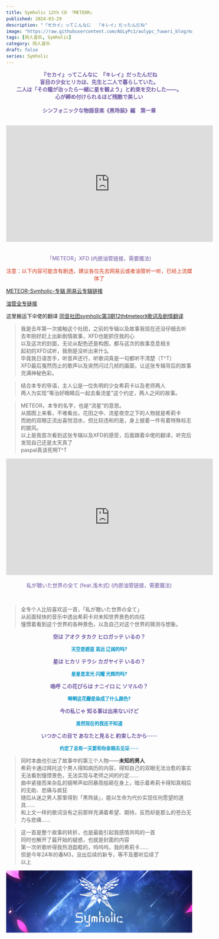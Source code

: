 ```yaml
---
title: Symholic 12th CD 『METEOR』
published: 2024-03-29
description: "『セカイ』ってこんなに  『キレイ』だったんだね"
image: "https://raw.githubusercontent.com/AULyPc1/aulypc_fuwari_blog/main/picture/mypic/data/meteor/2.webp"
tags: [同人音乐, Symholic]
category: 同人音乐
draft: false
series: Symholic
---
```


<p style="text-align:center;color:#7058a3;font-size:1.0em;font-weight: bold;">
   『セカイ』ってこんなに　『キレイ』だったんだね
<br>
    盲目の少女ヒリカは、先生と二人で暮らしていた。
<br>    
    二人は「その瞳が治ったら一緒に星を観よう」と約束を交わした——。
<br>
    心が締め付けられるほど残酷で美しい
<br>    <br>
    シンフォニックな物語音楽《黒玲装》編　第一章
<br>    
</p>
<br>
<div class="video-container">
    <!-- 下面这个iframe即从youtube网站上获取的iframe代码 -->
    <iframe width="560" height="315" src="https://www.youtube.com/embed/iNISwCWw_aU?si=B_lg3DorT7XKXndt" title="YouTube video player" frameborder="0" allow="accelerometer; autoplay; clipboard-write; encrypted-media; gyroscope; picture-in-picture; web-share" referrerpolicy="strict-origin-when-cross-origin" allowfullscreen></iframe>
</div>
<p style="text-align:center"><span  style="color:#7058a3; "> 
<br>
「METEOR」XFD (内嵌油管链接，需要魔法)</span></p>

<span  style="color:#d3381c; ">
     <p style="text-align:center">注意：以下内容可能含有剧透，建议各位先去网易云或者油管听一听，已经上流媒体了</p>
</span>

[METEOR-Symholic-专辑 网易云专辑链接](https://music.163.com/#/album?id=181281898)

[油管全专链接](https://www.youtube.com/watch?v=paYrB-DGy8E&list=OLAK5uy_knpmIo-F6d3Z5k9OihAq4cIIVUZCSwH_Q)

这里搬运下伞佬的翻译 [同音社团symholic第3期12th《meteor》歌词及剧情翻译](https://www.bilibili.com/read/cv27411164/)

> 我是去年第一次接触这个社团，之前的专辑以及故事我现在还没仔细去听  
> 去年刚好赶上出新剧情故事，XFD也能抓住我的心  
> 以及这次的封面，无论从配色还是构图，都与这次的故事息息相关  
> 起初的XFD试听，我倒是没听出来什么  
> 毕竟我日语苦手，听音声还行，听歌词真是一句都听不清楚（T^T）  
> XFD最后戛然而止的歌声以及突然闪过几帧的画面，让这张专辑背后的故事充满神秘色彩。  

> 结合本专的导语，主人公是一位失明的少女希莉卡以及老师两人  
> 两人为实现“等治好眼睛后一起去看流星”这个约定，两人之间的故事。  

> METEOR，本专的名字，也是“流星”的意思。  
> 从插图上来看，不难看出，花田之中、流星夜空之下的人物就是希莉卡  
> 而她的双眼正流出喜悦泪水，但比较违和的是，身上披着一件有着特殊标志的披风。  
> 以上是我首次看到这张专辑以及XFD的感受，后面跟着伞佬的翻译，听完后发现自己还是太天真了  
> paspal真该死啊T^T  

<div class="video-container">
    <!-- 下面这个iframe即从youtube网站上获取的iframe代码 -->
    <iframe width="560" height="315" src="https://www.youtube.com/embed/kaV5xs_h54Y?si=2M5LtayEDzzOBaGs" title="YouTube video player" frameborder="0" allow="accelerometer; autoplay; clipboard-write; encrypted-media; gyroscope; picture-in-picture; web-share" referrerpolicy="strict-origin-when-cross-origin" allowfullscreen></iframe>
</div>
<p style="text-align:center"><span  style="color:#7058a3; "> 
  私が聴いた世界の全て (feat.浅木式) (内嵌油管链接，需要魔法)</span></p>
<br>

> 全专个人比较喜欢这一首，「私が聴いた世界の全て」  
> 从前面轻快的音乐中透出希莉卡对未知世界景色的向往  
> 憧憬着看到这个世界的各种景色，以及自己对这个世界的猜测与想象。  

<p style="text-align:center;color:#7058a3;font-size:1.0em;font-weight: bold;">
  空は アオク タカク ヒロガッテ いるの？</p>
<p style="text-align:center;color:#0094c8;font-size:0.9em;font-weight: bold;">
  天空是碧蓝 高远 辽阔的吗?</p>
<p style="text-align:center;color:#7058a3;font-size:1.0em;font-weight: bold;">
  星は ヒカリ テラシ カガヤイテ いるの？</p>
<p style="text-align:center;color:#0094c8;font-size:0.9em;font-weight: bold;">
  星星是发光 闪耀 光辉的吗?</p>
<p style="text-align:center;color:#7058a3;font-size:1.0em;font-weight: bold;">
  嗚呼 この花びらは ナニイロ に ソマルの？</p>
<p style="text-align:center;color:#0094c8;font-size:0.9em;font-weight: bold;">
  啊啊这花瓣是染成了什么颜色?</p>
<p style="text-align:center;color:#7058a3;font-size:1.0em;font-weight: bold;">
  今の私じゃ 知る事は出来ないけど</p>
<p style="text-align:center;color:#0094c8;font-size:0.9em;font-weight: bold;">
  虽然现在的我还不知道</p>
<p style="text-align:center;color:#7058a3;font-size:1.0em;font-weight: bold;">
  いつかこの目で あなたと見ると 約束したから······</p>
<p style="text-align:center;color:#0094c8;font-size:0.9em;font-weight: bold;">
  约定了总有一天要和你亲眼去见证······</p>

> 同时本曲也引出了故事中的第三个人物——<span style="color:#2e2930;font-size:1.0em;font-weight: bold;">未知的男人</span>  
> 希莉卡通过拜托这个男人得知病历的内容，得知自己的双眼无法治愈的事实  
> 无法看到憧憬景色，无法实现与老师之间的约定......  
> 曲中紧接而来杂乱的钢琴声如同暴雨般砸在身上，暗示着希莉卡得知真相后的无助、悲痛与疯狂  
> 随后从迷之男人那里得到「黒玲装」，能以生命为代价实现任何愿望的道具......  
> 和上文一样的歌词没有之前那样充满着希望、期待，反而却是那么的苍白无力与悲痛......  

> 这一首是整个故事的转折，也是最能引起我感情共鸣的一首  
> 同时也解开了最开始的疑惑，也就是封面的内容  
> 第一次听歌听得我热泪盈眶的，呜呜呜，我的希莉卡......  
> 但是今年24年的春M3，没出后续的新专，等不及要听后续了  
> 以上  

![](https://raw.githubusercontent.com/AULyPc1/aulypc_fuwari_blog/main/picture/mypic/data/meteor/1.webp)